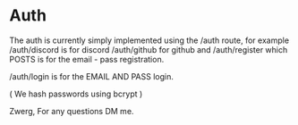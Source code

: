 # Auth

The auth is currently simply implemented using the /auth route, for example /auth/discord is for discord
/auth/github for github and /auth/register which POSTS is for the email - pass registration.

/auth/login is for the EMAIL AND PASS login.

( We hash passwords using bcrypt )

Zwerg, For any questions DM me.